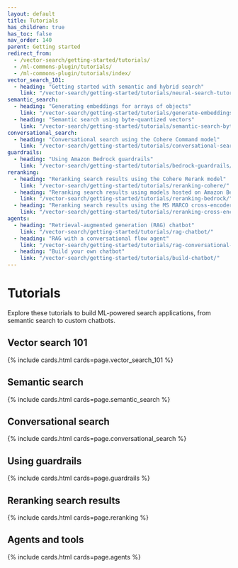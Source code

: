 ```yaml
---
layout: default
title: Tutorials
has_children: true
has_toc: false
nav_order: 140
parent: Getting started
redirect_from:
  - /vector-search/getting-started/tutorials/
  - /ml-commons-plugin/tutorials/
  - /ml-commons-plugin/tutorials/index/
vector_search_101:
  - heading: "Getting started with semantic and hybrid search"
    link: "/vector-search/getting-started/tutorials/neural-search-tutorial/"
semantic_search:
  - heading: "Generating embeddings for arrays of objects"
    link: "/vector-search/getting-started/tutorials/generate-embeddings/"
  - heading: "Semantic search using byte-quantized vectors"
    link: "/vector-search/getting-started/tutorials/semantic-search-byte-vectors/"
conversational_search:
  - heading: "Conversational search using the Cohere Command model"
    link: "/vector-search/getting-started/tutorials/conversational-search-cohere/"
guardrails:
  - heading: "Using Amazon Bedrock guardrails"
    link: "/vector-search/getting-started/tutorials/bedrock-guardrails/"
reranking:
  - heading: "Reranking search results using the Cohere Rerank model"
    link: "/vector-search/getting-started/tutorials/reranking-cohere/"
  - heading: "Reranking search results using models hosted on Amazon Bedrock"
    link: "/vector-search/getting-started/tutorials/reranking-bedrock/"
  - heading: "Reranking search results using the MS MARCO cross-encoder model"
    link: "/vector-search/getting-started/tutorials/reranking-cross-encoder/"
agents:
  - heading: "Retrieval-augmented generation (RAG) chatbot"
    link: "/vector-search/getting-started/tutorials/rag-chatbot/"
  - heading: "RAG with a conversational flow agent"
    link: "/vector-search/getting-started/tutorials/rag-conversational-agent/"
  - heading: "Build your own chatbot"
    link: "/vector-search/getting-started/tutorials/build-chatbot/"
---
```


# Tutorials

Explore these tutorials to build ML-powered search applications, from semantic search to custom chatbots.

## Vector search 101

{% include cards.html cards=page.vector_search_101 %}

## Semantic search

{% include cards.html cards=page.semantic_search %}
    
## Conversational search

{% include cards.html cards=page.conversational_search %}

## Using guardrails
  
{% include cards.html cards=page.guardrails %}

## Reranking search results

{% include cards.html cards=page.reranking %}

## Agents and tools
    
{% include cards.html cards=page.agents %}